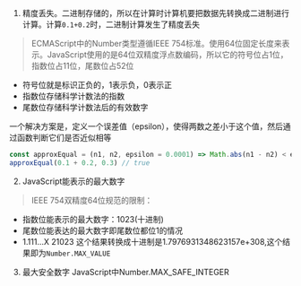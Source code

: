 1. 精度丢失。二进制存储的，所以在计算时计算机要把数据先转换成二进制进行计算。计算`0.1+0.2`时，二进制计算发生了精度丢失
  
> ECMAScript中的Number类型遵循IEEE 754标准。使用64位固定长度来表示。JavaScript使用的是64位双精度浮点数编码，所以它的符号位占1位，指数位占11位，尾数位占52位
  * 符号位就是标识正负的，1表示负，0表示正
  * 指数位存储科学计数法的指数
  * 尾数位存储科学计数法后的有效数字

一个解决方案是，定义一个误差值（epsilon），使得两数之差小于这个值，然后通过函数判断它们是否近似相等
```js
const approxEqual = (n1, n2, epsilon = 0.0001) => Math.abs(n1 - n2) < epsilon
approxEqual(0.1 + 0.2, 0.3) // true
```

2. JavaScript能表示的最大数字
> IEEE 754双精度64位规范的限制：
  * 指数位能表示的最大数字：1023(十进制)
  * 尾数位能表达的最大数字即尾数位都位1的情况
  * 1.111...X 21023 这个结果转换成十进制是1.7976931348623157e+308,这个结果即为`Number.MAX_VALUE`


3. 最大安全数字
  JavaScript中Number.MAX_SAFE_INTEGER